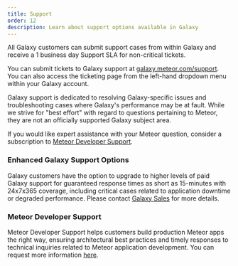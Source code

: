 ```yaml
---
title: Support
order: 12
description: Learn about support options available in Galaxy
---
```


All Galaxy customers can submit support cases from within Galaxy and receive a 1 business day Support SLA for non-critical tickets.

You can submit tickets to Galaxy support at [galaxy.meteor.com/support](https://galaxy.meteor.com/support). You can also access the ticketing page from the left-hand dropdown menu within your Galaxy account.

Galaxy support is dedicated to resolving Galaxy-specific issues and troubleshooting cases where Galaxy's performance may be at fault. While we strive for "best effort" with regard to questions pertaining to Meteor, they are not an officially supported Galaxy subject area. 

If you would like expert assistance with your Meteor question, consider a subscription to [Meteor Developer Support](#developer).

<h3 id="Enhanced Galaxy Support Options">Enhanced Galaxy Support Options</h3>

Galaxy customers have the option to upgrade to higher levels of paid Galaxy support for guaranteed response times as short as 15-minutes with 24x7x365 coverage, including critical cases related to application downtime or degraded performance. Please contact [Galaxy Sales](mailto:galaxysales@meteor.com) for more details.

<h3 id="Meteor Developer Support">Meteor Developer Support</h3>

Meteor Developer Support helps customers build production Meteor apps the right way, ensuring architectural best practices and timely responses to technical inquiries related to Meteor application development. You can request more information <a name="developer"/>[here](https://www.meteor.com/developer-support)</a>.
